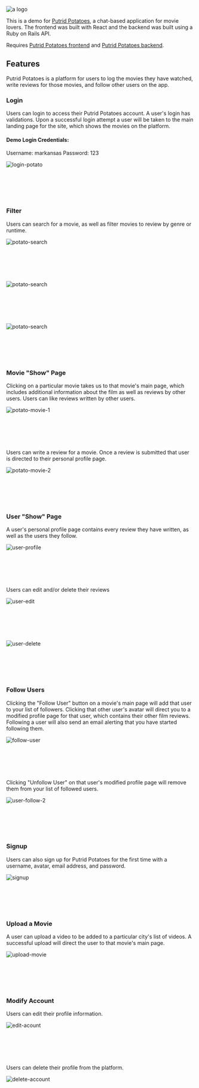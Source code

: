 ![a logo](https://upload.wikimedia.org/wikipedia/commons/f/f6/Ppmovielogo.png)

This is a demo for [Putrid Potatoes](https://putridpotatoes.netlify.app/), a chat-based application for movie lovers. The frontend was built with React and the backend was built using a Ruby on Rails API.

Requires [Putrid Potatoes frontend](https://github.com/jmarthaller/movie-chat-app-frontend) and [Putrid Potatoes backend](https://github.com/jmarthaller/movie-chat-app-backend).

## Features

Putrid Potatoes is a platform for users to log the movies they have watched, write reviews for those movies, and follow other users on the app.

### Login

Users can login to access their Putrid Potatoes account. A user's login has validations. Upon a successful login attempt a user will be taken to the main landing page for the site, which shows the movies on the platform.

#### Demo Login Credentials: 
Username: markansas
Password: 123

![login-potato](gifs/login-potato.gif)

<br/><br/>
<br/><br/>

### Filter

Users can search for a movie, as well as filter movies to review by genre or runtime.

![potato-search](gifs/potato-search.gif)

<br/><br/>
<br/><br/>

![potato-search](gifs/potato-genre.gif)

<br/><br/>
<br/><br/>

![potato-search](gifs/potato-runtime.gif)

<br/><br/>
<br/><br/>

### Movie "Show" Page

Clicking on a particular movie takes us to that movie's main page, which includes additional information about the film as well as reviews by other users. Users can like reviews written by other users. 

![potato-movie-1](gifs/potato-movie-1.gif)

<br/><br/>
<br/><br/>

Users can write a review for a movie. Once a review is submitted that user is directed to their personal profile page. 

![potato-movie-2](gifs/potato-movie-2.gif)

<br/><br/>
<br/><br/>

### User "Show" Page

A user's personal profile page contains every review they have written, as well as the users they follow.

![user-profile](gifs/user-profile.gif)

<br/><br/>
<br/><br/>

Users can edit and/or delete their reviews

![user-edit](gifs/user-edit.gif)

<br/><br/>
<br/><br/>

![user-delete](gifs/user-delete.gif)

<br/><br/>
<br/><br/>

### Follow Users

Clicking the "Follow User" button on a movie's main page will add that user to your list of followers. Clicking that other user's avatar will direct you to a modified profile page for that user, which contains their other film reviews. Following a user will also send an email alerting that you have started following them.

![follow-user](gifs/follow-user.gif)

<br/><br/>
<br/><br/>

Clicking "Unfollow User" on that user's modified profile page will remove them from your list of followed users.

![user-follow-2](gifs/user-follow-2.gif)

<br/><br/>
<br/><br/>

### Signup

Users can also sign up for Putrid Potatoes for the first time with a username, avatar, email address, and password.

![signup](gifs/signup.gif)

<br/><br/>
<br/><br/>

### Upload a Movie

A user can upload a video to be added to a particular city's list of videos. A successful upload will direct the user to that movie's main page.

![upload-movie](gifs/upload-movie.gif)

<br/><br/>
<br/><br/>

### Modify Account

Users can edit their profile information.

![edit-acount](gifs/edit-acount.gif)

<br/><br/>
<br/><br/>

Users can delete their profile from the platform.

![delete-account](gifs/delete-account.gif)
<br/><br/>

